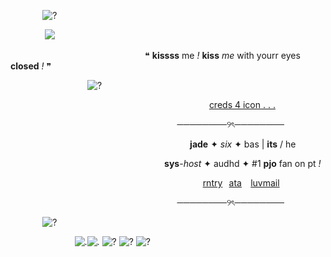 ⠀⠀⠀⠀⠀![?](https://64.media.tumblr.com/d7605a8ed49a8fa228909905ccdf5088/cd39364fab4ed5bf-50/s640x960/c3f2a34c043cd888d7e4f002b80215aa6f27ec37.pnj)

⠀⠀⠀⠀⠀ ![](https://komarev.com/ghpvc/?username=jadehariey&color=dc143c)
⠀⠀⠀

⠀⠀⠀⠀⠀⠀⠀⠀⠀⠀⠀⠀⠀⠀⠀⠀⠀⠀⠀⠀⠀❝ **kissss** me *!* **kiss** *me* with yourr eyes **closed** *!* ❞ 
⠀⠀
⠀

⠀⠀⠀⠀⠀⠀⠀⠀⠀⠀⠀⠀![?](https://64.media.tumblr.com/30d1e30cd0449cc1b3b6511026830db2/452d2c753c8897c8-89/s500x750/ae900435a784f4cd90b60642ab942539a03bf60e.gif)⠀⠀⠀⠀⠀⠀

⠀⠀⠀⠀⠀⠀⠀⠀⠀⠀⠀⠀⠀⠀⠀⠀⠀⠀⠀⠀⠀⠀⠀⠀⠀⠀⠀⠀⠀⠀⠀[creds  4 icon . . .](https://www.tumblr.com/boygirl-club/748397427586924544/simon-and-betty-dark-academia-graphics?source=share)

⠀⠀⠀⠀⠀⠀⠀⠀⠀⠀⠀⠀⠀⠀⠀⠀⠀⠀⠀⠀⠀⠀⠀⠀⠀⠀────────୨ৎ────────

⠀⠀⠀⠀⠀⠀⠀⠀⠀⠀⠀⠀⠀⠀⠀⠀⠀⠀⠀⠀⠀⠀⠀⠀⠀⠀⠀⠀**jade** ✦ *six* ✦ bas | **its** / he

⠀⠀⠀⠀⠀⠀⠀⠀⠀⠀⠀⠀⠀⠀⠀⠀⠀⠀⠀⠀⠀⠀⠀⠀**sys**-*host* ✦ audhd ✦ #1 **pjo** fan on pt *!*

⠀⠀⠀⠀⠀⠀⠀⠀⠀⠀⠀⠀⠀⠀⠀⠀⠀⠀⠀⠀⠀⠀⠀⠀⠀⠀⠀⠀⠀⠀[rntry](https://rentry.co/futabavirus)⠀[ata](https://lovemari.atabook.org)⠀ [luvmail](https://jadezlovemail.straw.page/)⠀⠀⠀

⠀⠀⠀⠀⠀⠀⠀⠀⠀⠀⠀⠀⠀⠀⠀⠀⠀⠀⠀⠀⠀⠀⠀⠀⠀⠀────────୨ৎ────────

⠀⠀⠀⠀⠀![?](https://64.media.tumblr.com/d7605a8ed49a8fa228909905ccdf5088/cd39364fab4ed5bf-50/s640x960/c3f2a34c043cd888d7e4f002b80215aa6f27ec37.pnj)

⠀⠀⠀⠀⠀⠀⠀⠀⠀⠀![.](https://64.media.tumblr.com/b34639f51c5e76654c0565b98b613205/745b76180fc561c4-5e/s100x200/b28160942286fec68ce7fc1cf3118d52714776db.jpg)![.](https://64.media.tumblr.com/fa0d223b5b76d4762f5b840ffe55a2bd/a9a7655732edd5c6-78/s100x200/d020922496d3f45086dd968eb0ed906f4e890b68.gif) ![?](https://64.media.tumblr.com/b73a1d932af90c67065eadfb1f88df35/9cf984d66502401c-35/s100x200/fc7c684c681b165445f43064583db874883f4ab1.pnj) ![?](https://64.media.tumblr.com/fb2f0726adaca9614f9d59104cda700f/9cf984d66502401c-fb/s100x200/c8f4258a8b1db068419ef8b2f225d8633a1a29be.pnj) ![?](https://64.media.tumblr.com/2b578923e194e43c5696848f0bc74886/6dabac9933529b92-3f/s100x200/93cea056e8667e5e90d4583d9d17f458c1e0db68.pnj)
